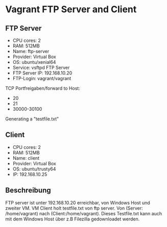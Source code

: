 # Vagrant FTP Server and Client
## FTP Server

* CPU cores: 2
* RAM: 512MB
* Name: ftp-server
* Provider: Virtual Box
* OS: ubuntu/xenial64
* Service: vsftpd FTP Server
* FTP Server IP: 192.168.10.20
* FTP-Login: vagrant/vagrant




TCP Portfreigaben/forward to Host:
* 20
* 21
* 30000-30100

Generating a  "testfile.txt"

## Client

* CPU cores: 2
* RAM: 512MB
* Name: client
* Provider: Virtual Box
* OS: ubuntu/trusty64
* IP: 192.168.10.25



## Beschreibung

FTP server ist unter 192.168.10.20 erreichbar, von Windows Host und zweiter VM. VM Client holt testfile.txt von ftp server. Von (Server: /home/vagrant) nach (Client:/home/vagrant). Dieses Testfile.txt kann auch mit dem Windows Host über z.B Filezilla gedownloadet werden.